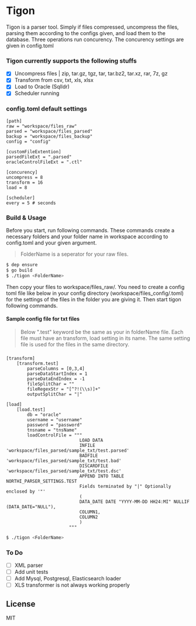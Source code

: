 # Tigon
Tigon is a parser tool. Simply if files compressed, uncompress the files, parsing them according to the configs given, and load them to the database. Three operations run concurency. The concurency settings are given in config.toml

### Tigon currently supports the following stuffs
- [x] Uncompress files | zip, tar.gz, tgz, tar, tar.bz2, tar.xz, rar, 7z, gz
- [x] Transform from csv, txt, xls, xlsx
- [x] Load to Oracle (Sqlldr)
- [x] Scheduler running

### config.toml default settings
    [path]
    raw = "workspace/files_raw"
    parsed = "workspace/files_parsed"
    backup = "workspace/files_backup"
    config = "config"
    
    [customFileExtention]
    parsedFileExt = ".parsed"
    oracleControlFileExt = ".ctl"
    
    [concurency]
    uncompress = 8
    transform = 16
    load = 8

    [scheduler]
    every = 5 # seconds

### Build & Usage
Before you start, run following commands. These commands create a necessary folders and your folder name in workspace according to config.toml and your given argument.
> FolderName is a seperator for your raw files.
```sh
$ dep ensure
$ go build
$ ./tigon <FolderName>
```

Then copy your files to workspace/files_raw/<folderName>. You need to create a config toml file like below in your config directory (workspace/files_config/<folderName>.toml) for the settings of the files in the folder you are giving it. Then start tigon following commands. 

#### Sample config file for txt files
> Below ".test" keyword be the same as your in folderName file. Each file must have an transform, load setting in its name. The same setting file is used for the files in the same directory.
###
    [transform]
        [transform.test]
            parseColumns = [0,3,4]
            parseDataStartIndex = 1
            parseDataEndIndex = -1
            fileSplitChar = ""
            fileRegexStr = "[^?!(\\s)]+"
            outputSplitChar = "|"
    
    [load]
        [load.test]
            db = "oracle"
            username = "username"
            password = "password"
            tnsname = "tnsName"
            loadControlFile = """
                                LOAD DATA
                                INFILE 'workspace/files_parsed/sample_txt/test.parsed'
                                BADFILE 'workspace/files_parsed/sample_txt/test.bad'
                                DISCARDFILE 'workspace/files_parsed/sample_txt/test.dsc'
                                APPEND INTO TABLE NORTHI_PARSER_SETTINGS.TEST
                                Fields terminated by "|" Optionally enclosed by '"'
                                (
                                DATA_DATE DATE "YYYY-MM-DD HH24:MI" NULLIF (DATA_DATE="NULL"),
                                COLUMN1,
                                COLUMN2
                                )
                            """

```sh
$ ./tigon <FolderName>
```

### To Do
- [ ] XML parser
- [ ] Add unit tests
- [ ] Add Mysql, Postgresql, Elasticsearch loader
- [ ] XLS transformer is not always working properly

License
----
MIT
